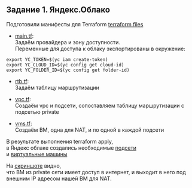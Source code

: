 ## Задание 1. Яндекс.Облако  

Подготовили манифесты для Terraform [terraform files](https://github.com/Danil054/devops-netology/blob/main/15-1/terraform15-1/)  
- [main.tf](https://github.com/Danil054/devops-netology/blob/main/15-1/terraform15-1/main.tf):  
Задаём провайдера и зону доступности.  
Переменные для доступа к облаку экспортированы в окружение:  
```
export YC_TOKEN=$(yc iam create-token)
export YC_CLOUD_ID=$(yc config get cloud-id)
export YC_FOLDER_ID=$(yc config get folder-id)
```

- [rtb.tf](https://github.com/Danil054/devops-netology/blob/main/15-1/terraform15-1/rtb.tf):  
Задаём таблицу маршрутизации  

- [vpc.tf](https://github.com/Danil054/devops-netology/blob/main/15-1/terraform15-1/vpc.tf):  
Создаём vpc и подсети, сопоставляем таблицу маршрутизации с подсетью private  

- [vms.tf](https://github.com/Danil054/devops-netology/blob/main/15-1/terraform15-1/vms.tf):  
Создаём ВМ, одна для NAT, и по одной в каждой подсети  

В результате выполнения terraform apply,  
в Яндекс облаке создались необходимые [подсети](https://github.com/Danil054/devops-netology/blob/main/15-1/pics/subnets-yc.png)  
и [виртуальные машины](https://github.com/Danil054/devops-netology/blob/main/15-1/pics/vms-yc.png)  

На [скриншоте](https://github.com/Danil054/devops-netology/blob/main/15-1/pics/ping-curl.png) видно,  
что ВМ из private сети имеет доступ в интернет, и выходит в него под внешним IP адресом нашей ВМ для NAT.




